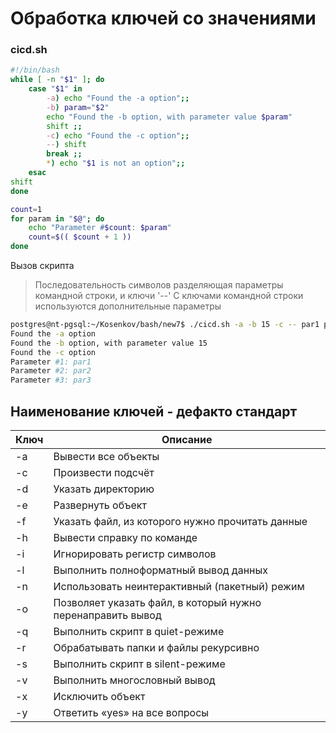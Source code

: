 # Обработка ключей со значениями

### cicd.sh
```bash
#!/bin/bash
while [ -n "$1" ]; do
	case "$1" in
		-a) echo "Found the -a option";;
		-b) param="$2"
		echo "Found the -b option, with parameter value $param"
		shift ;;
		-c) echo "Found the -c option";;
		--) shift
		break ;;
		*) echo "$1 is not an option";;
	esac
shift
done

count=1
for param in "$@"; do
	echo "Parameter #$count: $param"
	count=$(( $count + 1 ))
done
```

Вызов скрипта

> Последовательность символов разделяющая параметры командной строки, и ключи '--'
> С ключами командной строки используются дополнительные параметры


```bash
postgres@nt-pgsql:~/Kosenkov/bash/new7$ ./cicd.sh -a -b 15 -c -- par1 par2 par3
Found the -a option
Found the -b option, with parameter value 15
Found the -c option
Parameter #1: par1
Parameter #2: par2
Parameter #3: par3
```

## Наименование ключей - дефакто стандарт

Ключ | Описание
-----|-----------------------------------
-a   | Вывести все объекты
-c   | Произвести подсчёт
-d   | Указать директорию
-e   | Развернуть объект
-f   | Указать файл, из которого нужно прочитать данные
-h   | Вывести справку по команде
-i   | Игнорировать регистр символов
-l   | Выполнить полноформатный вывод данных
-n   | Использовать неинтерактивный (пакетный) режим
-o   | Позволяет указать файл, в который нужно перенаправить вывод
-q   | Выполнить скрипт в quiet-режиме
-r   | Обрабатывать папки и файлы рекурсивно
-s   | Выполнить скрипт в silent-режиме
-v   | Выполнить многословный вывод
-x   | Исключить объект
-y   | Ответить «yes» на все вопросы